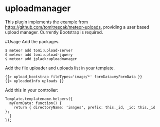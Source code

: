 # uploadmanager
This plugin implements the example from https://github.com/tomitrescak/meteor-uploads, providing a user based upload manager.
Currently Bootstrap is required.

#Usage
Add the packages.
```
$ meteor add tomi:upload-server
$ meteor add tomi:upload-jquery
$ meteor add jplack:uploadmanager
```
Add the file uploader and uploads list in your template.
```
{{> upload_bootstrap fileTypes='image/*' formData=myFormData }}
{{> uploadedInfo uploads }}
```
Add this in your controller:
```
Template.templatename.helpers({
  myFormData: function() {
    return { directoryName: 'images', prefix: this._id, _id: this._id };
  }
});
```
